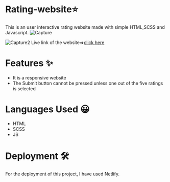 # Rating-website⭐
This is an user interactive rating website made with simple HTML,SCSS and Javascript.
![Capture](https://user-images.githubusercontent.com/92643166/188328065-fcaf1289-311c-4077-975f-7f013ff91a36.PNG)

![Capture2](https://user-images.githubusercontent.com/92643166/188328067-b7a84a07-35dc-4aef-b9ab-548e01acd587.PNG)
Live link of the website=><a href="https://rating-website1.netlify.app" alt="">click here</a>
# Features ✨
<ul>
<li>It is a responsive website</li>
<li>The Submit button cannot be pressed unless one out of the five ratings is selected</li>
</ul>

# Languages Used 😀

<ul>
<li>HTML</li>
<li>SCSS</li>
<li>JS</li>
</ul>

# Deployment 🛠️
For the deployment of this project, I have used Netlify. 
